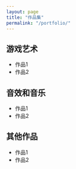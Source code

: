 ```yaml
---
layout: page
title: "作品集"
permalink: "/portfolio/"
---
```


## 游戏艺术
- 作品1
- 作品2

## 音效和音乐
- 作品1
- 作品2

## 其他作品
- 作品1
- 作品2
